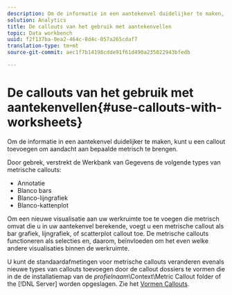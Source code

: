 ```yaml
---
description: Om de informatie in een aantekenvel duidelijker te maken, kunt u een callout toevoegen om aandacht aan bepaalde metrisch te brengen.
solution: Analytics
title: De callouts van het gebruik met aantekenvellen
topic: Data workbench
uuid: f2f137ba-0ea2-464c-8d4c-057a265cdaf7
translation-type: tm+mt
source-git-commit: aec1f7b14198cdde91f61d490a235022943bfedb

---
```



# De callouts van het gebruik met aantekenvellen{#use-callouts-with-worksheets}

Om de informatie in een aantekenvel duidelijker te maken, kunt u een callout toevoegen om aandacht aan bepaalde metrisch te brengen.

Door gebrek, verstrekt de Werkbank van Gegevens de volgende types van metrische callouts:

* Annotatie
* Blanco bars
* Blanco-lijngrafiek
* Blanco-kattenplot

Om een nieuwe visualisatie aan uw werkruimte toe te voegen die metrisch omvat die u in uw aantekenvel berekende, voegt u een metrische callout als bar grafiek, lijngrafiek, of scatterplot callout toe. De metrische callouts functioneren als selecties en, daarom, beïnvloeden om het even welke andere visualisaties binnen de werkruimte.

U kunt de standaardafmetingen voor metrische callouts veranderen evenals nieuwe types van callouts toevoegen door de callout dossiers te vormen die in de de installatiemap van de *profielnaam*\Context\Metric Callout folder of the [!DNL Server] worden opgeslagen. Zie het [Vormen Callouts](../../../../home/c-get-started/c-intf-anlys-ftrs/c-config-callouts.md#concept-f6e91e172f5e4c009245c9c549beb76a).

